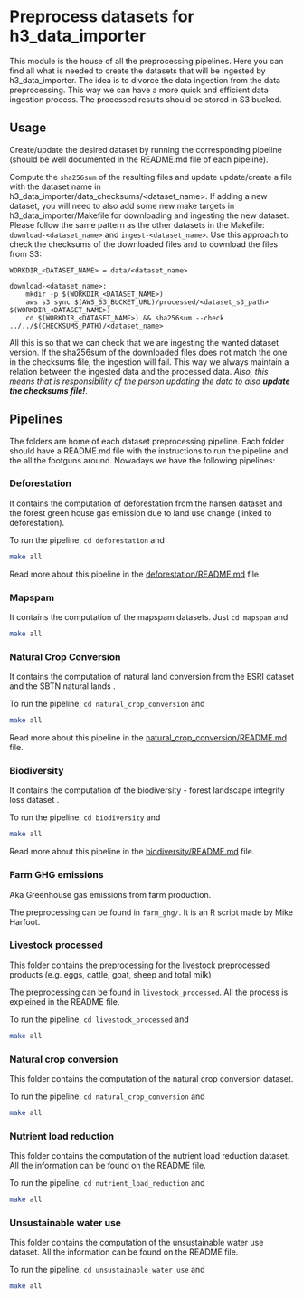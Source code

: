 # Preprocess datasets for h3_data_importer

This module is the house of all the preprocessing pipelines. Here you can find all what is needed to create the datasets that will be
ingested by h3_data_importer. The idea is to divorce the data ingestion from the data preprocessing. This way we can have a more quick and
efficient data ingestion process. The processed results should be stored in S3 bucked.

## Usage

Create/update the desired dataset by running the corresponding pipeline (should be well documented in the README.md file of each pipeline).

Compute the `sha256sum` of the resulting files and update update/create a file with the dataset name in h3_data_importer/data_checksums/\<dataset_name>. If adding a new dataset, you will need to also add some new make targets in h3_data_importer/Makefile for downloading and ingesting the new dataset. Please follow the same pattern as the other datasets in the Makefile: `download-<dataset_name>` and `ingest-<dataset_name>`. Use this approach to check the checksums of the downloaded files and to download the files from S3:

```make
WORKDIR_<DATASET_NAME> = data/<dataset_name>

download-<dataset_name>:
	mkdir -p $(WORKDIR_<DATASET_NAME>)
	aws s3 sync $(AWS_S3_BUCKET_URL)/processed/<dataset_s3_path> $(WORKDIR_<DATASET_NAME>)
	cd $(WORKDIR_<DATASET_NAME>) && sha256sum --check ../../$(CHECKSUMS_PATH)/<dataset_name>
```
All this is so that we can check that we are ingesting the wanted dataset version. If the sha256sum of the downloaded files does not match the one in the checksums file, the ingestion will fail. This way we always maintain a relation between the ingested data and the processed data. *Also, this means that is responsibility of the person updating the data to also **update the checksums file!***.


## Pipelines

The folders are home of each dataset preprocessing pipeline. Each folder should have a README.md file with the instructions to run the pipeline and the
all the footguns around.
Nowadays we have the following pipelines:

### Deforestation

It contains the computation of deforestation from the hansen dataset and the forest green house gas emission due to land use change (linked to deforestation).

To run the pipeline, `cd deforestation` and

```bash
make all
```

Read more about this pipeline in the [deforestation/README.md](deforestation/README.md) file.

### Mapspam

It contains the computation of the mapspam datasets. Just `cd mapspam` and

```bash
make all
```

### Natural Crop Conversion

It contains the computation of natural land conversion from the ESRI dataset and the SBTN natural lands .

To run the pipeline, `cd natural_crop_conversion` and

```bash
make all
```

Read more about this pipeline in the [natural_crop_conversion/README.md](natural_crop_conversion/README.md) file.

### Biodiversity

It contains the computation of the biodiversity - forest landscape integrity loss dataset .

To run the pipeline, `cd biodiversity` and

```bash
make all
```

Read more about this pipeline in the [biodiversity/README.md](biodiversity/README.md) file.

### Farm GHG emissions
Aka Greenhouse gas emissions from farm production.

The preprocessing can be found in `farm_ghg/`. It is an R script made by Mike Harfoot.

### Livestock processed

This folder contains the preprocessing for the livestock preprocessed products (e.g. eggs, cattle, goat, sheep and total milk)

The preprocessing can be found in `livestock_processed`. All the process is expleined in the README file.

To run the pipeline, `cd livestock_processed` and

```bash
make all
```


### Natural crop conversion

This folder contains the computation of the natural crop conversion dataset.

To run the pipeline, `cd natural_crop_conversion` and

```bash
make all
```

### Nutrient load reduction

This folder contains the computation of the nutrient load reduction dataset. All the information can be found on the README file.

To run the pipeline, `cd nutrient_load_reduction` and

```bash
make all
```

### Unsustainable water use

This folder contains the computation of the unsustainable water use dataset. All the information can be found on the README file.

To run the pipeline, `cd unsustainable_water_use` and

```bash
make all
```
